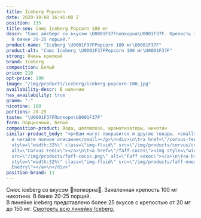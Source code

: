 ```yaml
---
title: Iceberg Popcorn
date: 2020-10-08 16:46:00 Z
position: 135
title-seo: Снюс Iceberg Popcorn 100 мг
descr: "Снюс айсберг со вкусом \U0001F37Fпопкорна\U0001F37F. Крепость 100 мг никотина.
  В банке 20-25 порций."
product-name: "Iceberg \U0001F37FPopcorn 100 мг\U0001F37F"
product-alt: "Снюс Iceberg \U0001F37FPopcorn 100 мг\U0001F37F"
strong: Очень крепкий
brand: Iceberg
composition: Белый
price: 210
opt-price: 190
image: "/img/products/iceberg/iceberg-popcorn-100.jpg"
availability-descr: В наличии
has_availability: true
gramm: "-"
nicotine: 100
portions: 20-25
taste: "\U0001F37FПопкорн\U0001F37F"
form: Порционный, белый
composition-product: Вода, целлюлоза, ароматизаторы, никотин
similar-product_body: "<p>Вам могут понравится и другие товары. <small>Жмите на картинки
  и читайте полное описание</small></p>\n<div>\n\t<a href=\"/corvus-fenix-barberry\"><img
  style=\"width:32%\" class=\"img-fluid\" src=\"/img/products/corvus/corvus-fenix.png\"
  alt=\"Corvus Fenix\"></a>\n\t<a href=\"/faff-cocos\"><img style=\"width:32%\" class=\"img-fluid\"
  src=\"/img/products/faff-cocos.png\" alt=\"Faff кокос\"></a>\n\t<a href=\"/faff-snus-energy\"><img
  style=\"width:32%\" class=\"img-fluid\" src=\"/img/products/faff-energy.png\" alt=\"Faff
  Enedry\"></a>\n</div>"
position-brand: 11
---
```


Снюс iceberg со вкусом 🍿попкорна🍿. Заявленная крепость 100 мг никотина. В банке 20-25 порций.<br> 
В линейке iceberg представлено более 25 вкусов с крепостью от 20 мг до 150 мг. <a href="/iceberg">Смотреть всю линейку Iceberg.</a>